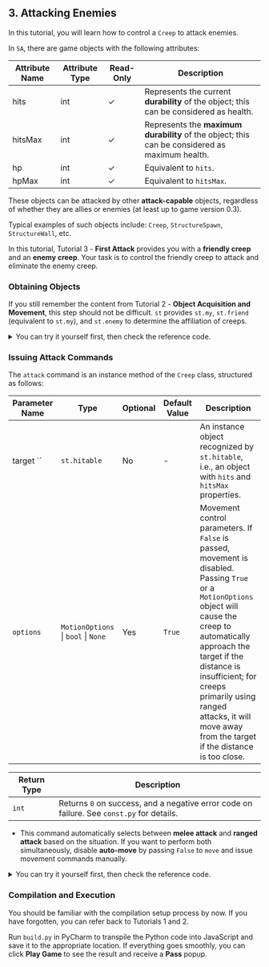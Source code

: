 
## 3. Attacking Enemies  
In this tutorial, you will learn how to control a `Creep` to attack enemies.  

In `SA`, there are game objects with the following attributes:  

| Attribute Name | Attribute Type | Read-Only | Description |  
|----------------|----------------|-----------|-------------|  
| hits           | int            | ✓         | Represents the current **durability** of the object; this can be considered as health. |  
| hitsMax        | int            | ✓         | Represents the **maximum durability** of the object; this can be considered as maximum health. |  
| hp             | int            | ✓         | Equivalent to `hits`. |  
| hpMax          | int            | ✓         | Equivalent to `hitsMax`. |  

These objects can be attacked by other **attack-capable** objects, regardless of whether they are allies or enemies (at least up to game version 0.3).  

Typical examples of such objects include: `Creep`, `StructureSpawn`, `StructureWall`, etc.  

In this tutorial, Tutorial 3 - **First Attack** provides you with a **friendly creep** and an **enemy creep**. Your task is to control the friendly creep to attack and eliminate the enemy creep.  

### Obtaining Objects  
If you still remember the content from Tutorial 2 - **Object Acquisition and Movement**, this step should not be difficult. `st` provides `st.my`, `st.friend` (equivalent to `st.my`), and `st.enemy` to determine the affiliation of creeps.  

<details>  
<summary>  
You can try it yourself first, then check the reference code.  
</summary>  

```python  
from builtin import *  

CREEP = get.creep(st.friend)  
ENEMY = get.creep(st.enemy)  

def init(k: GlobalKnowledge):  
    pass  

def step(k: GlobalKnowledge):  
    pass  
```  

</details>  

### Issuing Attack Commands  
The `attack` command is an instance method of the `Creep` class, structured as follows:

| Parameter Name | Type                                | Optional | Default Value | Description                                                                 |
|----------------|-----------------------------------|----------|---------------|-----------------------------------------------------------------------------|
|target ``       | `st.hitable`                      | No       | -             | An instance object recognized by `st.hitable`, i.e., an object with `hits` and `hitsMax` properties. |
| `options`      | `MotionOptions` \| `bool` \| `None` | Yes      | `True`        | Movement control parameters. If `False` is passed, movement is disabled. Passing `True` or a `MotionOptions` object will cause the creep to automatically approach the target if the distance is insufficient; for creeps primarily using ranged attacks, it will move away from the target if the distance is too close. |

| Return Type | Description                                                                 |
|-------------|-----------------------------------------------------------------------------|
| `int`       | Returns `0` on success, and a negative error code on failure. See `const.py` for details. |
- This command automatically selects between **melee attack** and **ranged attack** based on the situation. If you want to perform both simultaneously, disable **auto-move** by passing `False` to `move` and issue movement commands manually.  

<details>  
<summary>  
You can try it yourself first, then check the reference code.  
</summary>  

```python  
from builtin import *  

CREEP = get.creep(st.friend)  
ENEMY = get.creep(st.enemy)  

def init(k: GlobalKnowledge):  
    pass  

def step(k: GlobalKnowledge):  
    CREEP.attack(ENEMY)  
```  

</details>  

### Compilation and Execution  
You should be familiar with the compilation setup process by now. If you have forgotten, you can refer back to Tutorials 1 and 2.  

Run `build.py` in PyCharm to transpile the Python code into JavaScript and save it to the appropriate location. If everything goes smoothly, you can click **Play Game** to see the result and receive a **Pass** popup.
